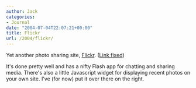 ```yaml
---
author: Jack
categories:
- Journal
date: "2004-07-04T22:07:21+00:00"
title: Flickr
url: /2004/flickr/
---
```


Yet another photo sharing site, [Flickr][1]. (<ins>Link fixed</ins>)

It's done pretty well and has a nifty Flash app for chatting and sharing media. There's also a little Javascript widget for displaying recent photos on your own site. I've (for now) put it over there on the right.

 [1]: http://www.flickr.com/